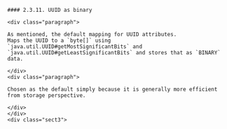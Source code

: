 
    #### 2.3.11. UUID as binary

    <div class="paragraph">

    As mentioned, the default mapping for UUID attributes.
    Maps the UUID to a `byte[]` using `java.util.UUID#getMostSignificantBits` and `java.util.UUID#getLeastSignificantBits` and stores that as `BINARY` data.

    </div>
    <div class="paragraph">

    Chosen as the default simply because it is generally more efficient from storage perspective.

    </div>
    </div>
    <div class="sect3">